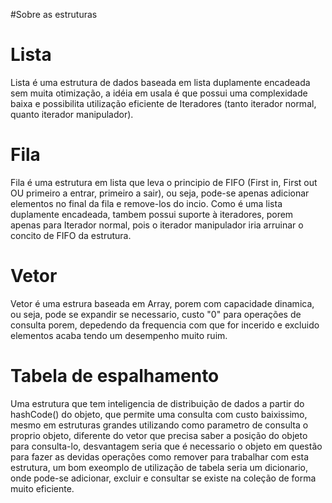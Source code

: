 #Sobre as estruturas

# Lista
Lista é uma estrutura de dados baseada em lista duplamente encadeada sem muita otimização, a idéia em usala é que possui uma complexidade baixa e possibilita utilização eficiente de Iteradores (tanto iterador normal, quanto iterador manipulador).

# Fila
Fila é uma estrutura em lista que leva o principio de FIFO (First in, First out OU primeiro a entrar, primeiro a sair), ou seja, pode-se apenas adicionar elementos no final da fila e remove-los do incio. Como é uma lista duplamente encadeada, tambem possui suporte à iteradores, porem apenas para Iterador normal, pois o iterador manipulador iria arruinar o concito de FIFO da estrutura.

# Vetor
Vetor é uma estrura baseada em Array, porem com capacidade dinamica, ou seja, pode se expandir se necessario, custo "0" para operações de consulta porem, depedendo da frequencia com que for incerido e excluido elementos acaba tendo um desempenho muito ruim.

# Tabela de espalhamento
Uma estrutura que tem inteligencia de distribuição de dados a partir do hashCode() do objeto, que permite uma consulta com custo baixissimo, mesmo em estruturas grandes utilizando como parametro de consulta o proprio objeto, diferente do vetor que precisa saber a posição do objeto para consulta-lo, desvantagem seria que é necessario o objeto em questão para fazer as devidas operações como remover para trabalhar com esta estrutura, um bom exeomplo de utilização de tabela seria um dicionario, onde pode-se adicionar, excluir e consultar se existe na coleção de forma muito eficiente.
